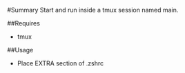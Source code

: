 #Summary
Start and run inside a tmux session named main.

##Requires
* tmux

##Usage
* Place EXTRA section of .zshrc
